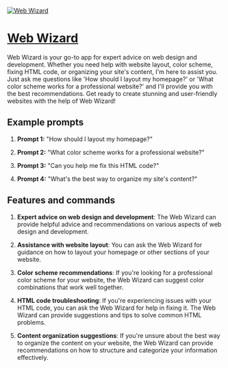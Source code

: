 [![Web Wizard](https://files.oaiusercontent.com/file-R64AfrPbmRWXOjTNQrDlv9GI?se=2123-10-17T08%3A33%3A53Z&sp=r&sv=2021-08-06&sr=b&rscc=max-age%3D31536000%2C%20immutable&rscd=attachment%3B%20filename%3Dce548269-5517-45bc-8741-e83b869c5b9c.png&sig=UFRqJHAQEw6s/BB7Q8DgUOg8ulWJqrY6tTlBGlN4FOQ%3D)](https://chat.openai.com/g/g-1zCMsTl8a-web-wizard)

# [Web Wizard](https://chat.openai.com/g/g-1zCMsTl8a-web-wizard)

Web Wizard is your go-to app for expert advice on web design and development. Whether you need help with website layout, color scheme, fixing HTML code, or organizing your site's content, I'm here to assist you. Just ask me questions like 'How should I layout my homepage?' or 'What color scheme works for a professional website?' and I'll provide you with the best recommendations. Get ready to create stunning and user-friendly websites with the help of Web Wizard!

## Example prompts

1. **Prompt 1:** "How should I layout my homepage?"

2. **Prompt 2:** "What color scheme works for a professional website?"

3. **Prompt 3:** "Can you help me fix this HTML code?"

4. **Prompt 4:** "What's the best way to organize my site's content?"

## Features and commands

1. **Expert advice on web design and development**: The Web Wizard can provide helpful advice and recommendations on various aspects of web design and development.

2. **Assistance with website layout**: You can ask the Web Wizard for guidance on how to layout your homepage or other sections of your website.

3. **Color scheme recommendations**: If you're looking for a professional color scheme for your website, the Web Wizard can suggest color combinations that work well together.

4. **HTML code troubleshooting**: If you're experiencing issues with your HTML code, you can ask the Web Wizard for help in fixing it. The Web Wizard can provide suggestions and tips to solve common HTML problems.

5. **Content organization suggestions**: If you're unsure about the best way to organize the content on your website, the Web Wizard can provide recommendations on how to structure and categorize your information effectively.